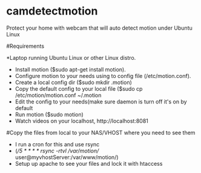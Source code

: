 # camdetectmotion
Protect your home with webcam that will auto detect motion under Ubuntu Linux

#Requirements

*Laptop running Ubuntu Linux or other Linux distro.
* Install motion ($sudo apt-get install motion).
* Configure motion to your needs using to config file (/etc/motion.conf).
* Create a local config dir ($sudo mkdir .motion)
* Copy the default config to your local file ($sudo cp /etc/motion/motion.conf ~/.motion
* Edit the config to your needs(make sure daemon is turn off it's on by default
* Run motion ($sudo motion)
* Watch videos on your localhost, http://localhost:8081


#Copy the files from local to your NAS/VHOST where you need to see them
* I run a cron for this and use rsync
* (*/5 * * * * rsync -rtvl /var/motion/* user@myvhostServer:/var/www/motion/)
* Setup up apache to see your files and lock it with htaccess
